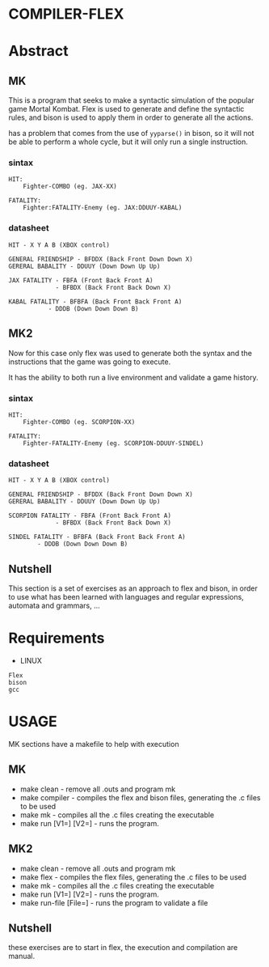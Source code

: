 # COMPILER-FLEX 

# Abstract
## MK

This is a program that seeks to make a syntactic simulation of the popular game Mortal Kombat.
Flex is used to generate and define the syntactic rules, and bison is used to apply them in order to generate all the actions.

has a problem that comes from the use of `yyparse()` in bison, so it will not be able to perform a whole cycle, but it will only run a single instruction.

### sintax
```console
HIT:
	Fighter-COMBO (eg. JAX-XX)

FATALITY:
	Fighter:FATALITY-Enemy (eg. JAX:DDUUY-KABAL)

```

### datasheet
```console
HIT - X Y A B (XBOX control)

GENERAL FRIENDSHIP - BFDDX (Back Front Down Down X)
GERERAL BABALITY - DDUUY (Down Down Up Up)

JAX FATALITY - FBFA (Front Back Front A)
             - BFBDX (Back Front Back Down X)

KABAL FATALITY - BFBFA (Back Front Back Front A)
	       - DDDB (Down Down Down B) 
```

## MK2

Now for this case only flex was used to generate both the syntax and the instructions that the game was going to execute.

It has the ability to both run a live environment and validate a game history. 

### sintax 
```console
HIT:
	Fighter-COMBO (eg. SCORPION-XX)

FATALITY:
	Fighter-FATALITY-Enemy (eg. SCORPION-DDUUY-SINDEL)

```

### datasheet
```console
HIT - X Y A B (XBOX control)

GENERAL FRIENDSHIP - BFDDX (Back Front Down Down X)
GERERAL BABALITY - DDUUY (Down Down Up Up)

SCORPION FATALITY - FBFA (Front Back Front A)
             - BFBDX (Back Front Back Down X)

SINDEL FATALITY - BFBFA (Back Front Back Front A)
		- DDDB (Down Down Down B) 
```

## Nutshell

This section is a set of exercises as an approach to flex and bison, in order to use what has been learned with languages and regular expressions, automata and grammars, ...

# Requirements

- LINUX
``` console
Flex
bison
gcc
```

# USAGE

MK sections have a makefile to help with execution

## MK

- make clean - remove all .outs and program mk
- make compiler - compiles the flex and bison files, generating the .c files to be used
- make mk - compiles all the .c files creating the executable
- make run [V1=] [V2=] - runs the program.

## MK2

- make clean - remove all .outs and program mk
- make flex - compiles the flex files, generating the .c files to be used
- make mk - compiles all the .c files creating the executable
- make run [V1=] [V2=] - runs the program.
- make run-file [File=] - runs the program to validate a file

## Nutshell

these exercises are to start in flex, the execution and compilation are manual.
